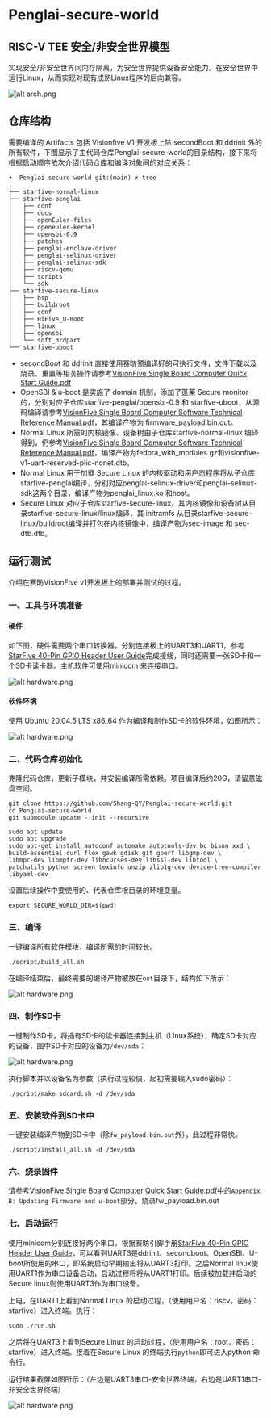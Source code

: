 # Penglai-secure-world

## RISC-V TEE 安全/非安全世界模型

实现安全/非安全世界间内存隔离，为安全世界提供设备安全能力。在安全世界中运行Linux，从而实现对现有成熟Linux程序的后向兼容。

![alt arch.png](images/arch.png)

## 仓库结构

需要编译的 Artifacts 包括 Visionfive V1 开发板上除 secondBoot 和 ddrinit 外的所有软件，下图显示了主代码仓库Penglai-secure-world的目录结构，接下来将根据启动顺序依次介绍代码仓库和编译对象间的对应关系：

```
➜  Penglai-secure-world git:(main) ✗ tree
.
├── starfive-normal-linux
├── starfive-penglai
│   ├── conf
│   ├── docs
│   ├── openEuler-files
│   ├── openeuler-kernel
│   ├── opensbi-0.9
│   ├── patches
│   ├── penglai-enclave-driver
│   ├── penglai-selinux-driver
│   ├── penglai-selinux-sdk
│   ├── riscv-qemu
│   ├── scripts
│   └── sdk
├── starfive-secure-linux
│   ├── bsp
│   ├── buildroot
│   ├── conf
│   ├── HiFive_U-Boot
│   ├── linux
│   ├── opensbi
│   └── soft_3rdpart
└── starfive-uboot
```
- secondBoot 和 ddrinit 直接使用赛昉预编译好的可执行文件，文件下载以及烧录、重置等相关操作请参考[VisionFive Single Board Computer Quick Start Guide.pdf](https://starfivetech.com/uploads/VisionFive%20Single%20Board%20Computer%20Quick%20Start%20Guide.pdf)
- OpenSBI & u-boot 是实施了 domain 机制，添加了蓬莱 Secure monitor 的，分别对应子仓库starfive-penglai/opensbi-0.9 和 starfive-uboot，从源码编译请参考[VisionFive Single Board Computer Software Technical Reference Manual.pdf](https://starfivetech.com/uploads/VisionFive%20Single%20Board%20Computer%20Software%20Technical%20Reference%20Manual.pdf)，其编译产物为 firmware_payload.bin.out。
- Normal Linux 所需的内核镜像、设备树由子仓库starfive-normal-linux 编译得到，仍参考[VisionFive Single Board Computer Software Technical Reference Manual.pdf](https://starfivetech.com/uploads/VisionFive%20Single%20Board%20Computer%20Software%20Technical%20Reference%20Manual.pdf)，编译产物为fedora_with_modules.gz和visionfive-v1-uart-reserved-plic-nonet.dtb。
- Normal Linux 用于加载 Secure Linux 的内核驱动和用户态程序将从子仓库starfive-penglai编译，分别对应penglai-selinux-driver和penglai-selinux-sdk这两个目录，编译产物为penglai_linux.ko 和host。
- Secure Linux 对应子仓库starfive-secure-linux，其内核镜像和设备树从目录starfive-secure-linux/linux编译，其 initramfs 从目录starfive-secure-linux/buildroot编译并打包在内核镜像中，编译产物为sec-image 和 sec-dtb.dtb。

## 运行测试

介绍在赛昉VisionFive v1开发板上的部署并测试的过程。

### 一、工具与环境准备

#### 硬件
如下图，硬件需要两个串口转换器，分别连接板上的UART3和UART1，参考[StarFive 40-Pin GPIO Header User Guide](https://doc-en.rvspace.org/General/PDF/StarFive_40-Pin_GPIO_Header_UG.pdf)完成接线，同时还需要一张SD卡和一个SD卡读卡器。主机软件可使用minicom 来连接串口。

![alt hardware.png](images/hardware.png)

#### 软件环境
使用 Ubuntu 20.04.5 LTS x86_64 作为编译和制作SD卡的软件环境，如图所示：

![alt hardware.png](images/software_env.png)

### 二、代码仓库初始化

克隆代码仓库，更新子模块，并安装编译所需依赖。项目编译后约20G，请留意磁盘空间。
```
git clone https://github.com/Shang-QY/Penglai-secure-world.git
cd Penglai-secure-world
git submodule update --init --recursive
```
```
sudo apt update
sudo apt upgrade
sudo apt-get install autoconf automake autotools-dev bc bison xxd \
build-essential curl flex gawk gdisk git gperf libgmp-dev \
libmpc-dev libmpfr-dev libncurses-dev libssl-dev libtool \
patchutils python screen texinfo unzip zlib1g-dev device-tree-compiler libyaml-dev
```
设置后续操作中要使用的、代表仓库根目录的环境变量。
```
export SECURE_WORLD_DIR=$(pwd)
```

### 三、编译

一键编译所有软件模块，编译所需的时间较长。
```
./script/build_all.sh
```
在编译结束后，最终需要的编译产物被放在`out`目录下，结构如下所示：

![alt hardware.png](images/compile_result.png)

### 四、制作SD卡

一键制作SD卡，将插有SD卡的读卡器连接到主机（Linux系统），确定SD卡对应的设备，图中SD卡对应的设备为`/dev/sda`：

![alt hardware.png](images/sdcard.png)

执行脚本并以设备名为参数（执行过程较快，起初需要输入sudo密码）：
```
./script/make_sdcard.sh -d /dev/sda
```

### 五、安装软件到SD卡中

一键安装编译产物到SD卡中（除`fw_payload.bin.out`外），此过程非常快。
```
./script/install_all.sh -d /dev/sda
```

### 六、烧录固件

请参考[VisionFive Single Board Computer Quick Start Guide.pdf](https://starfivetech.com/uploads/VisionFive%20Single%20Board%20Computer%20Quick%20Start%20Guide.pdf)中的`Appendix B: Updating Firmware and u-boot`部分，烧录fw_payload.bin.out

### 七、启动运行

使用minicom分别连接好两个串口。根据赛昉引脚手册[StarFive 40-Pin GPIO Header User Guide](https://doc-en.rvspace.org/General/PDF/StarFive_40-Pin_GPIO_Header_UG.pdf)，可以看到UART3是ddrinit、secondboot、OpenSBI、U-boot所使用的串口，即系统启动早期输出将从UART3打印。之后Normal linux使用UART1作为串口设备启动，启动过程将将从UART1打印。后续被加载并启动的Secure linux则使用UART3作为串口设备。

上电，在UART1上看到Normal Linux 的启动过程，（使用用户名：riscv，密码：starfive）进入终端。执行：
```
sudo ./run.sh
```
之后将在UART3上看到Secure Linux 的启动过程，（使用用户名：root，密码：starfive）进入终端。接着在Secure Linux 的终端执行`python`即可进入python 命令行。

运行结果截屏如图所示：（左边是UART3串口-安全世界终端，右边是UART1串口-非安全世界终端）

![alt hardware.png](images/screen_cap.png)
